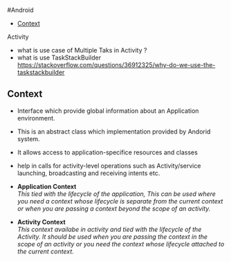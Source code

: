 #Android

* [Context](##context)


Activity
* what is use case of Multiple Taks in Activity ? 
* what is use TaskStackBuilder https://stackoverflow.com/questions/36912325/why-do-we-use-the-taskstackbuilder


## Context
- Interface which provide global information about an Application environment.
- This is an abstract class which implementation provided by Andorid system.
- It allows access to application-specifice resources and classes
- help in calls for activity-level operations such as Activity/service launching, broadcasting and receiving intents etc.

- **Application Context** </br>
_This tied with the lifecycle of the application, This can be used where you need a context whose lifecycle is separate from the current context or when you are passing a context beyond the scope of an activity._

- **Activity Context** </br>
_This context availabe in activity and tied with the lifecycle of the Activity. It should be used when you are passing the context in the scope of an activity or you need the context whose lifecycle attached to the current context._





